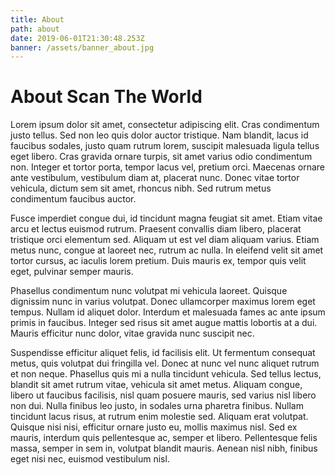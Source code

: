 ```yaml
---
title: About
path: about
date: 2019-06-01T21:30:48.253Z
banner: /assets/banner_about.jpg
---
```

# About Scan The World

Lorem ipsum dolor sit amet, consectetur adipiscing elit. Cras condimentum justo tellus. Sed non leo quis dolor auctor tristique. Nam blandit, lacus id faucibus sodales, justo quam rutrum lorem, suscipit malesuada ligula tellus eget libero. Cras gravida ornare turpis, sit amet varius odio condimentum non. Integer et tortor porta, tempor lacus vel, pretium orci. Maecenas ornare ante vestibulum, vestibulum diam at, placerat nunc. Donec vitae tortor vehicula, dictum sem sit amet, rhoncus nibh. Sed rutrum metus condimentum faucibus auctor.

Fusce imperdiet congue dui, id tincidunt magna feugiat sit amet. Etiam vitae arcu et lectus euismod rutrum. Praesent convallis diam libero, placerat tristique orci elementum sed. Aliquam ut est vel diam aliquam varius. Etiam metus nunc, congue at laoreet nec, rutrum ac nulla. In eleifend velit sit amet tortor cursus, ac iaculis lorem pretium. Duis mauris ex, tempor quis velit eget, pulvinar semper mauris.

Phasellus condimentum nunc volutpat mi vehicula laoreet. Quisque dignissim nunc in varius volutpat. Donec ullamcorper maximus lorem eget tempus. Nullam id aliquet dolor. Interdum et malesuada fames ac ante ipsum primis in faucibus. Integer sed risus sit amet augue mattis lobortis at a dui. Mauris efficitur nunc dolor, vitae gravida nunc suscipit nec.

Suspendisse efficitur aliquet felis, id facilisis elit. Ut fermentum consequat metus, quis volutpat dui fringilla vel. Donec at nunc vel nunc aliquet rutrum et non neque. Phasellus quis mi a nulla tincidunt vehicula. Sed tellus lectus, blandit sit amet rutrum vitae, vehicula sit amet metus. Aliquam congue, libero ut faucibus facilisis, nisl quam posuere mauris, sed varius nisl libero non dui. Nulla finibus leo justo, in sodales urna pharetra finibus. Nullam tincidunt lacus risus, at rutrum enim molestie sed. Aliquam erat volutpat. Quisque nisi nisi, efficitur ornare justo eu, mollis maximus nisl. Sed ex mauris, interdum quis pellentesque ac, semper et libero. Pellentesque felis massa, semper in sem in, volutpat blandit mauris. Aenean nisl nibh, finibus eget nisi nec, euismod vestibulum nisl.
